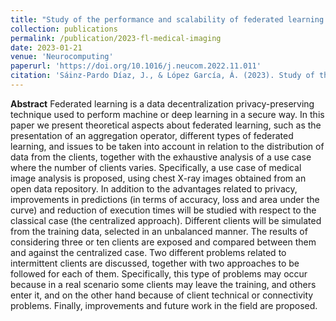 ```yaml
---
title: "Study of the performance and scalability of federated learning for medical imaging with intermittent clients"
collection: publications
permalink: /publication/2023-fl-medical-imaging
date: 2023-01-21
venue: 'Neurocomputing'
paperurl: 'https://doi.org/10.1016/j.neucom.2022.11.011'
citation: 'Sáinz-Pardo Díaz, J., & López García, Á. (2023). Study of the performance and scalability of federated learning for medical imaging with intermittent clients. Neurocomputing, 518, 142-154. https://doi.org/10.1016/j.neucom.2022.11.011'
---
```


**Abstract**
Federated learning is a data decentralization privacy-preserving technique used to perform machine or deep learning in a secure way. In this paper we present theoretical aspects about federated learning, such as the presentation of an aggregation operator, different types of federated learning, and issues to be taken into account in relation to the distribution of data from the clients, together with the exhaustive analysis of a use case where the number of clients varies. Specifically, a use case of medical image analysis is proposed, using chest X-ray images obtained from an open data repository. In addition to the advantages related to privacy, improvements in predictions (in terms of accuracy, loss and area under the curve) and reduction of execution times will be studied with respect to the classical case (the centralized approach). Different clients will be simulated from the training data, selected in an unbalanced manner. The results of considering three or ten clients are exposed and compared between them and against the centralized case. Two different problems related to intermittent clients are discussed, together with two approaches to be followed for each of them. Specifically, this type of problems may occur because in a real scenario some clients may leave the training, and others enter it, and on the other hand because of client technical or connectivity problems. Finally, improvements and future work in the field are proposed.
